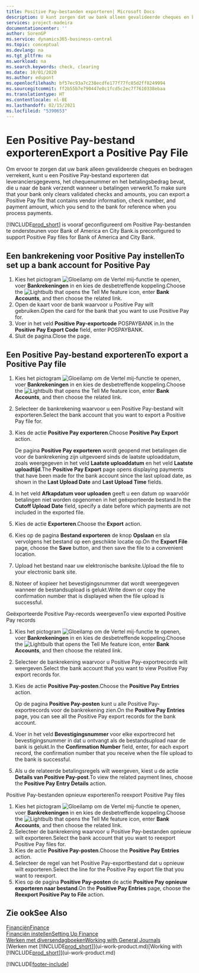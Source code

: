 ```yaml
---
title: Positive Pay-bestanden exporteren| Microsoft Docs
description: U kunt zorgen dat uw bank alleen gevalideerde cheques en bedragen verrekent door een Positive Pay-bestand te exporteren dat gegevens over leveranciers en betalingen bevat.
services: project-madeira
documentationcenter: ''
author: SorenGP
ms.service: dynamics365-business-central
ms.topic: conceptual
ms.devlang: na
ms.tgt_pltfrm: na
ms.workload: na
ms.search.keywords: check, clearing
ms.date: 10/01/2020
ms.author: edupont
ms.openlocfilehash: bf57ec93a7c238ecdfe177f77fc85d2ff8249994
ms.sourcegitcommit: ff2b55b7e790447e0c1fcd5c2ec7f7610338ebaa
ms.translationtype: HT
ms.contentlocale: nl-BE
ms.lasthandoff: 02/15/2021
ms.locfileid: "5390653"
---
```

# <a name="export-a-positive-pay-file"></a><span data-ttu-id="ee26b-103">Een Positive Pay-bestand exporteren</span><span class="sxs-lookup"><span data-stu-id="ee26b-103">Export a Positive Pay File</span></span>
<span data-ttu-id="ee26b-104">Om ervoor te zorgen dat uw bank alleen gevalideerde cheques en bedragen verrekent, kunt u een Positive Pay-bestand exporteren dat leveranciersgegevens, het chequenummer en het betalingsbedrag bevat, die u naar de bank verzendt wanneer u betalingen verwerkt.</span><span class="sxs-lookup"><span data-stu-id="ee26b-104">To make sure that your bank only clears validated checks and amounts, you can export a Positive Pay file that contains vendor information, check number, and payment amount, which you send to the bank for reference when you process payments.</span></span>

[!INCLUDE[prod_short](includes/prod_short.md)] <span data-ttu-id="ee26b-105">is vooraf geconfigureerd om Positive Pay-bestanden te ondersteunen voor Bank of America en City Bank.</span><span class="sxs-lookup"><span data-stu-id="ee26b-105">is preconfigured to support Positive Pay files for Bank of America and City Bank.</span></span>

## <a name="to-set-up-a-bank-account-for-positive-pay"></a><span data-ttu-id="ee26b-106">Een bankrekening voor Positive Pay instellen</span><span class="sxs-lookup"><span data-stu-id="ee26b-106">To set up a bank account for Positive Pay</span></span>
1. <span data-ttu-id="ee26b-107">Kies het pictogram ![Gloeilamp om de Vertel mij-functie te openen](media/ui-search/search_small.png "Vertel me wat u wilt doen"), voer **Bankrekeningen** in en kies de desbetreffende koppeling.</span><span class="sxs-lookup"><span data-stu-id="ee26b-107">Choose the ![Lightbulb that opens the Tell Me feature](media/ui-search/search_small.png "Tell me what you want to do") icon, enter **Bank Accounts**, and then choose the related link.</span></span>
2. <span data-ttu-id="ee26b-108">Open de kaart voor de bank waarvoor u Positive Pay wilt gebruiken.</span><span class="sxs-lookup"><span data-stu-id="ee26b-108">Open the card for the bank that you want to use Positive Pay for.</span></span>
3. <span data-ttu-id="ee26b-109">Voer in het veld **Positive Pay-exportcode** POSPAYBANK in.</span><span class="sxs-lookup"><span data-stu-id="ee26b-109">In the **Positive Pay Export Code** field, enter POSPAYBANK.</span></span>
4. <span data-ttu-id="ee26b-110">Sluit de pagina.</span><span class="sxs-lookup"><span data-stu-id="ee26b-110">Close the page.</span></span>

## <a name="to-export-a-positive-pay-file"></a><span data-ttu-id="ee26b-111">Een Positive Pay-bestand exporteren</span><span class="sxs-lookup"><span data-stu-id="ee26b-111">To export a Positive Pay file</span></span>
1. <span data-ttu-id="ee26b-112">Kies het pictogram ![Gloeilamp om de Vertel mij-functie te openen](media/ui-search/search_small.png "Vertel me wat u wilt doen"), voer **Bankrekeningen** in en kies de desbetreffende koppeling.</span><span class="sxs-lookup"><span data-stu-id="ee26b-112">Choose the ![Lightbulb that opens the Tell Me feature](media/ui-search/search_small.png "Tell me what you want to do") icon, enter **Bank Accounts**, and then choose the related link.</span></span>
2. <span data-ttu-id="ee26b-113">Selecteer de bankrekening waarvoor u een Positive Pay-bestand wilt exporteren.</span><span class="sxs-lookup"><span data-stu-id="ee26b-113">Select the bank account that you want to export a Positive Pay file for.</span></span>
3. <span data-ttu-id="ee26b-114">Kies de actie **Positive Pay exporteren**.</span><span class="sxs-lookup"><span data-stu-id="ee26b-114">Choose **Positive Pay Export** action.</span></span>

    <span data-ttu-id="ee26b-115">De pagina **Positive Pay exporteren** wordt geopend met betalingen die voor de bankrekening zijn uitgevoerd sinds de laatste uploaddatum, zoals weergegeven in het veld **Laatste uploaddatum** en het veld **Laatste uploadtijd**.</span><span class="sxs-lookup"><span data-stu-id="ee26b-115">The **Positive Pay Export** page opens displaying payments that have been made for the bank account since the last upload date, as shown in the **Last Upload Date** and **Last Upload Time** fields.</span></span>
4. <span data-ttu-id="ee26b-116">In het veld **Afkapdatum voor uploaden** geeft u een datum op waarvóór betalingen niet worden opgenomen in het geëxporteerde bestand.</span><span class="sxs-lookup"><span data-stu-id="ee26b-116">In the **Cutoff Upload Date** field, specify a date before which payments are not included in the exported file.</span></span>
5. <span data-ttu-id="ee26b-117">Kies de actie **Exporteren**.</span><span class="sxs-lookup"><span data-stu-id="ee26b-117">Choose the **Export** action.</span></span>
6. <span data-ttu-id="ee26b-118">Kies op de pagina **Bestand exporteren** de knop **Opslaan** en sla vervolgens het bestand op een geschikte locatie op.</span><span class="sxs-lookup"><span data-stu-id="ee26b-118">On the **Export File** page, choose the **Save** button, and then save the file to a convenient location.</span></span>
7. <span data-ttu-id="ee26b-119">Upload het bestand naar uw elektronische banksite.</span><span class="sxs-lookup"><span data-stu-id="ee26b-119">Upload the file to your electronic bank site.</span></span>
8. <span data-ttu-id="ee26b-120">Noteer of kopieer het bevestigingsnummer dat wordt weergegeven wanneer de bestandsupload is gelukt.</span><span class="sxs-lookup"><span data-stu-id="ee26b-120">Write down or copy the confirmation number that is displayed when the file upload is successful.</span></span>

<span data-ttu-id="ee26b-121">Geëxporteerde Positive Pay-records weergeven</span><span class="sxs-lookup"><span data-stu-id="ee26b-121">To view exported Positive Pay records</span></span>

1. <span data-ttu-id="ee26b-122">Kies het pictogram ![Gloeilamp om de Vertel mij-functie te openen](media/ui-search/search_small.png "Vertel me wat u wilt doen"), voer **Bankrekeningen** in en kies de desbetreffende koppeling.</span><span class="sxs-lookup"><span data-stu-id="ee26b-122">Choose the ![Lightbulb that opens the Tell Me feature](media/ui-search/search_small.png "Tell me what you want to do") icon, enter **Bank Accounts**, and then choose the related link.</span></span>
2. <span data-ttu-id="ee26b-123">Selecteer de bankrekening waarvoor u Positive Pay-exportrecords wilt weergeven.</span><span class="sxs-lookup"><span data-stu-id="ee26b-123">Select the bank account that you want to view Positive Pay export records for.</span></span>
3. <span data-ttu-id="ee26b-124">Kies de actie **Positive Pay-posten**.</span><span class="sxs-lookup"><span data-stu-id="ee26b-124">Choose the **Positive Pay Entries** action.</span></span>

    <span data-ttu-id="ee26b-125">Op de pagina **Positive Pay-posten** kunt u alle Positive Pay-exportrecords voor de bankrekening zien.</span><span class="sxs-lookup"><span data-stu-id="ee26b-125">On the **Positive Pay Entries** page, you can see all the Positive Pay export records for the bank account.</span></span>
4. <span data-ttu-id="ee26b-126">Voer in het veld **Bevestigingsnummer** voor elke exportrecord het bevestigingsnummer in dat u ontvangt als de bestandsupload naar de bank is gelukt.</span><span class="sxs-lookup"><span data-stu-id="ee26b-126">In the **Confirmation Number** field, enter, for each export record, the confirmation number that you receive when the file upload to the bank is successful.</span></span>
5. <span data-ttu-id="ee26b-127">Als u de relateerde betalingsregels wilt weergeven, kiest u de actie **Details van Positive Pay-post**.</span><span class="sxs-lookup"><span data-stu-id="ee26b-127">To view the related payment lines, choose the **Positive Pay Entry Details** action.</span></span>

<span data-ttu-id="ee26b-128">Positive Pay-bestanden opnieuw exporteren</span><span class="sxs-lookup"><span data-stu-id="ee26b-128">To reexport Positive Pay files</span></span>

1. <span data-ttu-id="ee26b-129">Kies het pictogram ![Gloeilamp om de Vertel mij-functie te openen](media/ui-search/search_small.png "Vertel me wat u wilt doen"), voer **Bankrekeningen** in en kies de desbetreffende koppeling.</span><span class="sxs-lookup"><span data-stu-id="ee26b-129">Choose the ![Lightbulb that opens the Tell Me feature](media/ui-search/search_small.png "Tell me what you want to do") icon, enter **Bank Accounts**, and then choose the related link.</span></span>
2. <span data-ttu-id="ee26b-130">Selecteer de bankrekening waarvoor u Positive Pay-bestanden opnieuw wilt exporteren.</span><span class="sxs-lookup"><span data-stu-id="ee26b-130">Select the bank account that you want to reexport Positive Pay files for.</span></span>
3. <span data-ttu-id="ee26b-131">Kies de actie **Positive Pay-posten**.</span><span class="sxs-lookup"><span data-stu-id="ee26b-131">Choose the **Positive Pay Entries** action.</span></span>
4. <span data-ttu-id="ee26b-132">Selecteer de regel van het Positive Pay-exportbestand dat u opnieuw wilt exporteren.</span><span class="sxs-lookup"><span data-stu-id="ee26b-132">Select the line for the Positive Pay export file that you want to reexport.</span></span>
5. <span data-ttu-id="ee26b-133">Kies op de pagina **Positive Pay-posten** de actie **Positive Pay opnieuw exporteren naar bestand**.</span><span class="sxs-lookup"><span data-stu-id="ee26b-133">On the **Positive Pay Entries** page, choose the **Reexport Positive Pay to File** action.</span></span>

## <a name="see-also"></a><span data-ttu-id="ee26b-134">Zie ook</span><span class="sxs-lookup"><span data-stu-id="ee26b-134">See Also</span></span>
[<span data-ttu-id="ee26b-135">Financiën</span><span class="sxs-lookup"><span data-stu-id="ee26b-135">Finance</span></span>](finance.md)  
[<span data-ttu-id="ee26b-136">Financiën instellen</span><span class="sxs-lookup"><span data-stu-id="ee26b-136">Setting Up Finance</span></span>](finance-setup-finance.md)  
[<span data-ttu-id="ee26b-137">Werken met diversendagboeken</span><span class="sxs-lookup"><span data-stu-id="ee26b-137">Working with General Journals</span></span>](ui-work-general-journals.md)  
<span data-ttu-id="ee26b-138">[Werken met [!INCLUDE[prod_short](includes/prod_short.md)]](ui-work-product.md)</span><span class="sxs-lookup"><span data-stu-id="ee26b-138">[Working with [!INCLUDE[prod_short](includes/prod_short.md)]](ui-work-product.md)</span></span>


[!INCLUDE[footer-include](includes/footer-banner.md)]